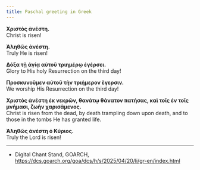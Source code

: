 ```yaml
---
title: Paschal greeting in Greek
---
```


**Χριστὸς ἀνέστη.**  
Christ is risen!

**Ἀληθῶς ἀνέστη.**  
Truly He is risen!

**Δόξα τῇ ἁγίᾳ αὐτοῦ τριημέρῳ ἐγέρσει.**  
Glory to His holy Resurrection on the third day!

**Προσκυνοῦμεν αὐτοῦ τὴν τριήμερον ἔγερσιν.**  
We worship His Resurrection on the third day!

**Χριστὸς ἀνέστη ἐκ νεκρῶν, θανάτῳ θάνατον πατήσας, καὶ τοῖς ἐν τοῖς μνήμασι, ζωὴν χαρισάμενος.**  
Christ is risen from the dead, by death trampling down upon death, and to those in the tombs He has granted life.

**Ἀληθῶς ἀνέστη ὁ Κύριος.**  
Truly the Lord is risen!

---

- Digital Chant Stand, GOARCH, <https://dcs.goarch.org/goa/dcs/h/s/2025/04/20/li/gr-en/index.html>
